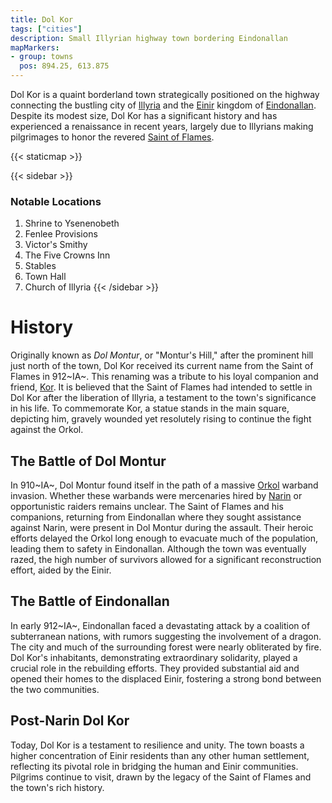 ```yaml
---
title: Dol Kor
tags: ["cities"]
description: Small Illyrian highway town bordering Eindonallan
mapMarkers:
- group: towns
  pos: 894.25, 613.875
---
```


Dol Kor is a quaint borderland town strategically positioned on the highway
connecting the bustling city of [Illyria](/pages/Illyria) and the
[Einir](/pages/Einir) kingdom of [Eindonallan](/pages/Eindonallan). Despite its
modest size, Dol Kor has a significant history and has experienced a renaissance
in recent years, largely due to Illyrians making pilgrimages to honor the revered
[Saint of Flames](/pages/Saint-of-Flames).

{{< staticmap >}}

{{< sidebar >}}
### Notable Locations

1. Shrine to Ysenenobeth
2. Fenlee Provisions
3. Victor's Smithy
4. The Five Crowns Inn
5. Stables
6. Town Hall
7. Church of Illyria
{{< /sidebar >}}

# History

Originally known as _Dol Montur_, or "Montur's Hill," after the prominent hill
just north of the town, Dol Kor received its current name from the Saint of
Flames in 912~IA~. This renaming was a tribute to his loyal companion and
friend, [Kor](/pages/Kor). It is believed that the Saint of Flames had intended
to settle in Dol Kor after the liberation of Illyria, a testament to the town's
significance in his life. To commemorate Kor, a statue stands in the main
square, depicting him, gravely wounded yet resolutely rising to continue the
fight against the Orkol.

## The Battle of Dol Montur

In 910~IA~, Dol Montur found itself in the path of a massive
[Orkol](/pages/Orkol) warband invasion. Whether these warbands were mercenaries
hired by [Narin](/pages/Narin) or opportunistic raiders remains unclear. The
Saint of Flames and his companions, returning from Eindonallan where they sought
assistance against Narin, were present in Dol Montur during the assault. Their
heroic efforts delayed the Orkol long enough to evacuate much of the population,
leading them to safety in Eindonallan. Although the town was eventually razed,
the high number of survivors allowed for a significant reconstruction effort,
aided by the Einir.

## The Battle of Eindonallan

In early 912~IA~, Eindonallan faced a devastating attack by a coalition of
subterranean nations, with rumors suggesting the involvement of a dragon. The
city and much of the surrounding forest were nearly obliterated by fire. Dol
Kor's inhabitants, demonstrating extraordinary solidarity, played a crucial role
in the rebuilding efforts. They provided substantial aid and opened their homes
to the displaced Einir, fostering a strong bond between the two communities.

## Post-Narin Dol Kor

Today, Dol Kor is a testament to resilience and unity. The town boasts a higher
concentration of Einir residents than any other human settlement, reflecting its
pivotal role in bridging the human and Einir communities. Pilgrims continue to
visit, drawn by the legacy of the Saint of Flames and the town's rich history.